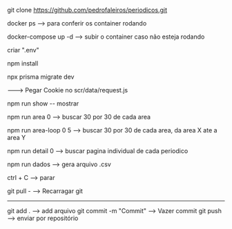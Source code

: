 git clone https://github.com/pedrofaleiros/periodicos.git

docker ps --> para conferir os container rodando

docker-compose up -d --> subir o container caso não esteja rodando

criar ".env"

npm install

npx prisma migrate dev

---> Pegar Cookie no scr/data/request.js

npm run show -- mostrar

npm run area 0 --> buscar 30 por 30 de cada area

npm run area-loop 0 5 --> buscar 30 por 30 de cada area, da area X ate a area Y

npm run detail 0 --> buscar pagina individual de cada periodico

npm run dados --> gera arquivo .csv

ctrl + C --> parar

git pull - --> Recarragar git

---

git add . --> add arquivo
git commit -m "Commit" --> Vazer commit
git push --> enviar por repositório
